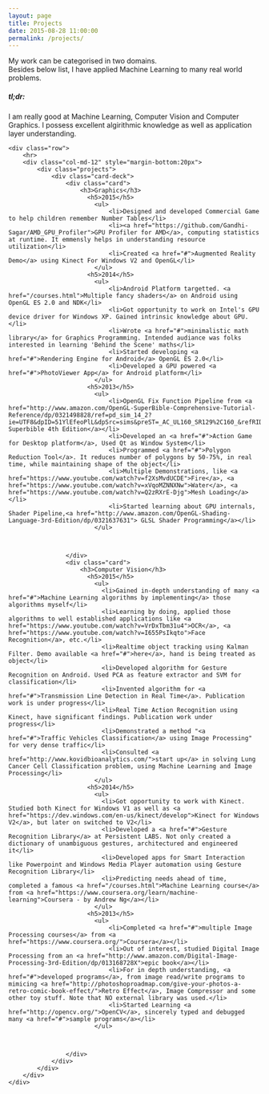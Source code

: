 ```yaml
---
layout: page
title: Projects
date: 2015-08-28 11:00:00
permalink: /projects/
---
```

My work can be categorised in two domains.  
Besides below list, I have applied Machine Learning to many real world problems. 

<h5><b>tl;dr:</b></h5>
I am really good at Machine Learning, Computer Vision and Computer Graphics.  
I possess excellent algirithmic knowledge as well as application layer understanding.  


<div class="container">
    
    <div class="row">
        <hr>
        <div class="col-md-12" style="margin-bottom:20px">
            <div class="projects">
                <div class="card-deck">
                    <div class="card">
                        <h3>Graphics</h3>
                          <h5>2015</h5>
                            <ul>
                                <li>Designed and developed Commercial Game to help children remember Number Tables</li>
                                <li><a href="https://github.com/Gandhi-Sagar/AMD_GPU_Profiler">GPU Profiler for AMD</a>, computing statistics at runtime. It emmensly helps in understanding resource utilization</li>
                                <li>Created <a href="#">Augmented Reality Demo</a> using Kinect For Windows V2 and OpenGL</li>
                            </ul>
                          <h5>2014</h5>
                            <ul>
                                <li>Android Platform targetted. <a href="/courses.html">Multiple fancy shaders</a> on Android using OpenGL ES 2.0 and NDK</li>
                                <li>Got opportunity to work on Intel's GPU device driver for Windows XP. Gained intrinsic knowledge about GPU.</li>
                                <li>Wrote <a href="#">minimalistic math library</a> for Graphics Programming. Intended audiance was folks interested in learning 'Behind the Scene' maths</li>
                                <li>Started developing <a href="#">Rendering Engine for Android</a> OpenGL ES 2.0</li>
                                <li>Developed a GPU powered <a href="#">PhotoViewer App</a> for Android platform</li>
                            </ul>
                          <h5>2013</h5>
                            <ul>
                                <li>OpenGL Fix Function Pipeline from <a href="http://www.amazon.com/OpenGL-SuperBible-Comprehensive-Tutorial-Reference/dp/0321498828/ref=pd_sim_14_2?ie=UTF8&dpID=51YlEfeoPlL&dpSrc=sims&preST=_AC_UL160_SR129%2C160_&refRID=1J7C69SPY6MAGPEGFNZP">OpenGL Superbible 4th Edition</a></li>
                                <li>Developed an <a href="#">Action Game for Desktop platform</a>, Used Qt as Window System</li>
                                <li>Programmed <a href="#">Polygon Reduction Tool</a>. It reduces number of polygons by 50-75%, in real time, while maintaining shape of the object</li>
                                <li>Multiple Demonstrations, like <a href="https://www.youtube.com/watch?v=f2XsMvdUCDE">Fire</a>, <a href="https://www.youtube.com/watch?v=xVqoMZNNXNw">Water</a>, <a href="https://www.youtube.com/watch?v=Q2zRXrE-Djg">Mesh Loading</a></li>
                                <li>Started learning about GPU internals, Shader Pipeline,<a href="http://www.amazon.com/OpenGL-Shading-Language-3rd-Edition/dp/0321637631"> GLSL Shader Programming</a></li>
                            </ul>
                          
                          
                        
                    </div>
                    <div class="card">
                        <h3>Computer Vision</h3>
                          <h5>2015</h5>
                            <ul>
                              <li>Gained in-depth understanding of many <a href="#">Machine Learning algorithms by implementing</a> those algorithms myself</li>
                              <li>Learning by doing, applied those algorithms to well established applications like <a href="https://www.youtube.com/watch?v=VrDxTbm31u4">OCR</a>, <a href="https://www.youtube.com/watch?v=I655PsIkqto">Face Recognition</a>, etc.</li>
                              <li>Realtime object tracking using Kalman Filter. Demo available <a href="#">here</a>, hand is being treated as object</li>
                              <li>Developed algorithm for Gesture Recognition on Android. Used PCA as feature extractor and SVM for classification</li>
                              <li>Invented algorithm for <a href="#">Transmission Line Detection in Real Time</a>. Publication work is under progress</li>
                              <li>Real Time Action Recognition using Kinect, have significant findings. Publication work under progress</li>
                              <li>Demonstrated a method "<a href="#">Traffic Vehicles Classification</a> using Image Processing" for very dense traffic</li>
                              <li>Consulted <a href="http://www.kovidbioanalytics.com/">start up</a> in solving Lung Cancer Cell Classification problem, using Machine Learning and Image Processing</li>
                            </ul>
                          <h5>2014</h5>
                            <ul>
                              <li>Got opportunity to work with Kinect. Studied both Kinect for Windows V1 as well as <a href="https://dev.windows.com/en-us/kinect/develop">Kinect for Windows V2</a>, but later on switched to V2</li>
                              <li>Developed a <a href="#">Gesture Recognition Library</a> at Persistent LABS. Not only created a dictionary of unambiguous gestures, architectured and engineered it</li>
                              <li>Developed apps for Smart Interaction like Powerpoint and Windows Media Player automation using Gesture Recognition Library</li>
                              <li>Predicting needs ahead of time, completed a famous <a href="/courses.html">Machine Learning course</a> from <a href="https://www.coursera.org/learn/machine-learning">Coursera - by Andrew Ng</a></li>
                            </ul>
                          <h5>2013</h5>
                            <ul>
                                <li>Completed <a href="#">multiple Image Processing courses</a> from <a href="https://www.coursera.org/">Coursera</a></li>
                                <li>Out of interest, studied Digital Image Processing from an <a href="http://www.amazon.com/Digital-Image-Processing-3rd-Edition/dp/013168728X">epic book</a></li>
                                <li>For in depth understanding, <a href="#">developed programs</a>, from image read/write programs to mimicing <a href="http://photoshoproadmap.com/give-your-photos-a-retro-comic-book-effect/">Retro Effect</a>, Image Compressor and some other toy stuff. Note that NO external library was used.</li>
                                <li>Started Learning <a href="http://opencv.org/">OpenCV</a>, sincerely typed and debugged many <a href="#">sample programs</a></li>
                            </ul>
                          
                            
                          
                    </div>
                </div>
            </div>
        </div>
    </div>
</div>
